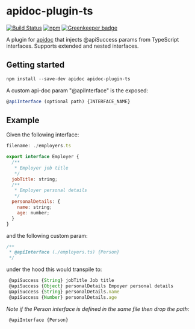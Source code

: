 # apidoc-plugin-ts

[![Build Status](https://travis-ci.org/tgreyuk/apidoc-plugin-ts.svg?branch=master)](https://travis-ci.org/tgreyuk/apidoc-plugin-ts)
[![npm](https://img.shields.io/npm/v/apidoc-plugin-ts.svg)](https://www.npmjs.com/package/apidoc-plugin-ts)
[![Greenkeeper badge](https://badges.greenkeeper.io/tgreyuk/apidoc-plugin-ts.svg)](https://greenkeeper.io/)

A plugin for [apidoc](https://www.npmjs.com/package/apidoc) that injects @apiSuccess params from TypeScript interfaces.
Supports extended and nested interfaces.

## Getting started

```javascript
npm install --save-dev apidoc apidoc-plugin-ts
```

A custom api-doc param "@apiInterface" is the exposed:

```javascript
@apiInterface (optional path) {INTERFACE_NAME}
 ```

## Example

Given the following interface:

```javascript
filename: ./employers.ts

export interface Employer {
  /**
   * Employer job title
   */
  jobTitle: string;
  /**
   * Employer personal details
   */
  personalDetails: {
    name: string;
    age: number;
  }
}
```

and the following custom param:

```javascript
/**
 * @apiInterface (./employers.ts) {Person}
 */

 ```

 under the hood this would transpile to:

```javascript
 @apiSuccess {String} jobTitle Job title
 @apiSuccess {Object} personalDetails Empoyer personal details
 @apiSuccess {String} personalDetails.name 
 @apiSuccess {Number} personalDetails.age 
```

 *Note if the Person interface is defined in the same file then drop the path:*

```javascript
 @apiInterface {Person}
  ```
